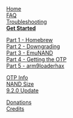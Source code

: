 [Home](https://github.com/Plailect/Guide/wiki)    
[FAQ](https://github.com/Plailect/Guide/wiki/FAQ)    
[Troubleshooting](https://github.com/Plailect/Guide/wiki/Troubleshooting)    
**[Get Started](https://github.com/Plailect/Guide/wiki/Get-Started)**

[Part 1 - Homebrew](https://github.com/Plailect/Guide/wiki/Part-1-(Homebrew))    
[Part 2 - Downgrading](https://github.com/Plailect/Guide/wiki/Part-2-(Downgrading))    
[Part 3 - EmuNAND](https://github.com/Plailect/Guide/wiki/Part-3-(EmuNAND))    
[Part 4 - Getting the OTP](https://github.com/Plailect/Guide/wiki/Part-4-(Getting-the-OTP))    
[Part 5 - arm9loaderhax](https://github.com/Plailect/Guide/wiki/Part-5-(arm9loaderhax))       

[OTP Info](https://github.com/Plailect/Guide/wiki/OTP-Info)    
[NAND Size](https://github.com/Plailect/Guide/wiki/NAND-Size)    
[9.2.0 Update](https://github.com/Plailect/Guide/wiki/9.2.0-Update)    

[Donations](https://github.com/Plailect/Guide/wiki/Donations)    
[Credits](https://github.com/Plailect/Guide/wiki/Credits)    